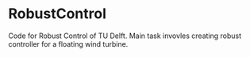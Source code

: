 # RobustControl
Code for Robust Control of TU Delft. Main task invovles creating robust controller for a floating wind turbine.
